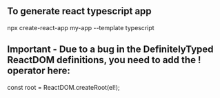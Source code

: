 ## To generate react typescript app

npx create-react-app my-app --template typescript

## Important - Due to a bug in the DefinitelyTyped ReactDOM definitions, you need to add the ! operator here:

const root = ReactDOM.createRoot(el!);